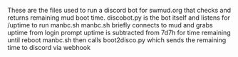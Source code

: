 These are the files used to run a discord bot for swmud.org that checks and returns remaining mud boot time.
discobot.py is the bot itself and listens for /uptime to run manbc.sh
manbc.sh briefly connects to mud and grabs uptime from login prompt
uptime is subtracted from 7d7h for time remaining until reboot
manbc.sh then calls boot2disco.py which sends the remaining time to discord via webhook

